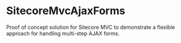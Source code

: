 # SitecoreMvcAjaxForms
Proof of concept solution for Sitecore MVC to demonstrate a flexible approach for handling multi-step AJAX forms.
